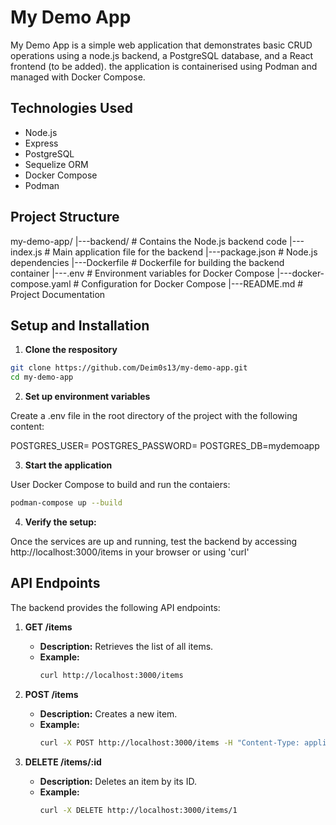 # My Demo App

My Demo App is a simple web application that demonstrates basic CRUD operations using a node.js backend, a PostgreSQL database, and a React frontend (to be added). the application is containerised using Podman and managed with Docker Compose.

## Technologies Used

- Node.js
- Express
- PostgreSQL
- Sequelize ORM
- Docker Compose
- Podman

## Project Structure

my-demo-app/
|---backend/                # Contains the Node.js backend code
    |---index.js            # Main application file for the backend
    |---package.json        # Node.js dependencies
    |---Dockerfile          # Dockerfile for building the backend container
|---.env                    # Environment variables for Docker Compose
|---docker-compose.yaml     # Configuration for Docker Compose
|---README.md               # Project Documentation

## Setup and Installation

1. **Clone the respository**

```bash
git clone https://github.com/Deim0s13/my-demo-app.git
cd my-demo-app
```

2. **Set up environment variables**

Create a .env file in the root directory of the project with the following content:

POSTGRES_USER=<your-db-username>
POSTGRES_PASSWORD=<your-db-password>
POSTGRES_DB=mydemoapp<your-db-name>

3. **Start the application**

User Docker Compose to build and run the contaiers:

``` bash
podman-compose up --build
```

4. **Verify the setup:**

Once the services are up and running, test the backend by accessing http://localhost:3000/items in your browser or using 'curl'

## API Endpoints

The backend provides the following API endpoints:

1. **GET /items**
   - **Description:** Retrieves the list of all items.
   - **Example:**
     ```bash
     curl http://localhost:3000/items
     ```

2. **POST /items**
   - **Description:** Creates a new item.
   - **Example:**
     ```bash
     curl -X POST http://localhost:3000/items -H "Content-Type: application/json" -d '{"name":"New Item"}'
     ```

3. **DELETE /items/:id**
   - **Description:** Deletes an item by its ID.
   - **Example:**
     ```bash
     curl -X DELETE http://localhost:3000/items/1
     ```
